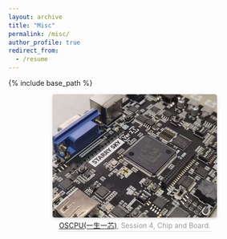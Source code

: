 ```yaml
---
layout: archive
title: "Misc"
permalink: /misc/
author_profile: true
redirect_from:
  - /resume
---
```


{% include base_path %}

<center>
<img style="border-radius: 0.3125em; box-shadow: 0 2px 4px 0 rgba(34,36,38,.12),0 2px 10px 0 rgba(34,36,38,.08);"
src="/images/ysyx.jpg" width="65%" alt=""/>
<br>
<div style="color:orange; border-bottom: 1px solid #d9d9d9; display: inline-block; color: #999; padding: 2px;">
<a href="https://ysyx.oscc.cc/">OSCPU(一生一芯)</a>, Session 4, Chip and Board.
</div>
</center>
